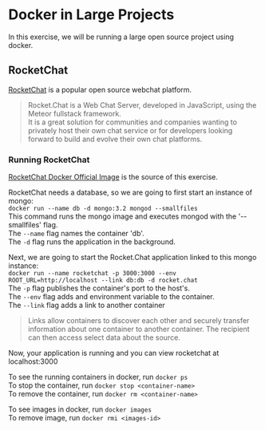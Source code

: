 # Docker in Large Projects

In this exercise, we will be running a large open source project using docker.

## RocketChat

[RocketChat](https://rocket.chat/) is a popular open source webchat platform.
> Rocket.Chat is a Web Chat Server, developed in JavaScript, using the Meteor fullstack framework.  
It is a great solution for communities and companies wanting to privately host their own chat service or for developers looking forward to build and evolve their own chat platforms.

### Running RocketChat
[RocketChat Docker Official Image](https://github.com/RocketChat/Docker.Official.Image) is the source of this exercise.

RocketChat needs a database, so we are going to first start an instance of mongo:  
`docker run --name db -d mongo:3.2 mongod --smallfiles`  
This command runs the mongo image and executes mongod with the '--smallfiles' flag.  
The `--name` flag names the container 'db'.  
The `-d` flag runs the application in the background.  


Next, we are going to start the Rocket.Chat application linked to this mongo instance:  
`docker run --name rocketchat -p 3000:3000 --env ROOT_URL=http://localhost --link db:db -d rocket.chat`  
The `-p` flag publishes the container's port to the host's.  
The `--env` flag adds and environment variable to the container.     
The `--link` flag adds a link to another container   
>Links allow containers to discover each other and securely transfer information about one container to another container. The recipient can then access select data about the source.

Now, your application is running and you can view rocketchat at localhost:3000  

To see the running containers in docker, run `docker ps`    
To stop the container, run `docker stop <container-name>`  
To remove the container, run `docker rm <container-name>`

To see images in docker, run `docker images`  
To remove image, run `docker rmi <images-id>`  
